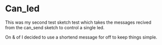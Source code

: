 # Can_led

This was my second test sketch test which takes the messages recived from the can_send sketch to control a single led.

On & of I decided to use a shortend message for off to keep things simple.
